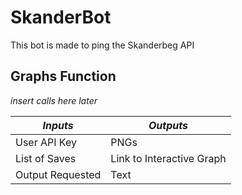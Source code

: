 # SkanderBot

This bot is made to ping the Skanderbeg API

## Graphs Function
*insert calls here later*

| *Inputs*         | *Outputs*   |
| -----------      | ----------- |
| User API Key     | PNGs        |
| List of Saves    | Link to Interactive Graph |
| Output Requested | Text        |


